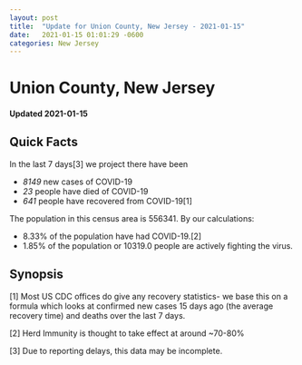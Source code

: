 ```yaml
---
layout: post
title:  "Update for Union County, New Jersey - 2021-01-15"
date:   2021-01-15 01:01:29 -0600
categories: New Jersey
---
```


# Union County, New Jersey
#### Updated 2021-01-15

## Quick Facts

In the last 7 days[3] we project there have been
- *8149* new cases of COVID-19
- *23* people have died of COVID-19
- *641* people have recovered from COVID-19[1]

The population in this census area is 556341. By our calculations:
- 8.33% of the population have had COVID-19.[2]
- 1.85% of the population or 10319.0 people are actively fighting the virus.

## Synopsis




[1] Most US CDC offices do give any recovery statistics- we base this on a formula which looks at confirmed new cases
15 days ago (the average recovery time) and deaths over the last 7 days.

[2] Herd Immunity is thought to take effect at around ~70-80%

[3] Due to reporting delays, this data may be incomplete.
 
    